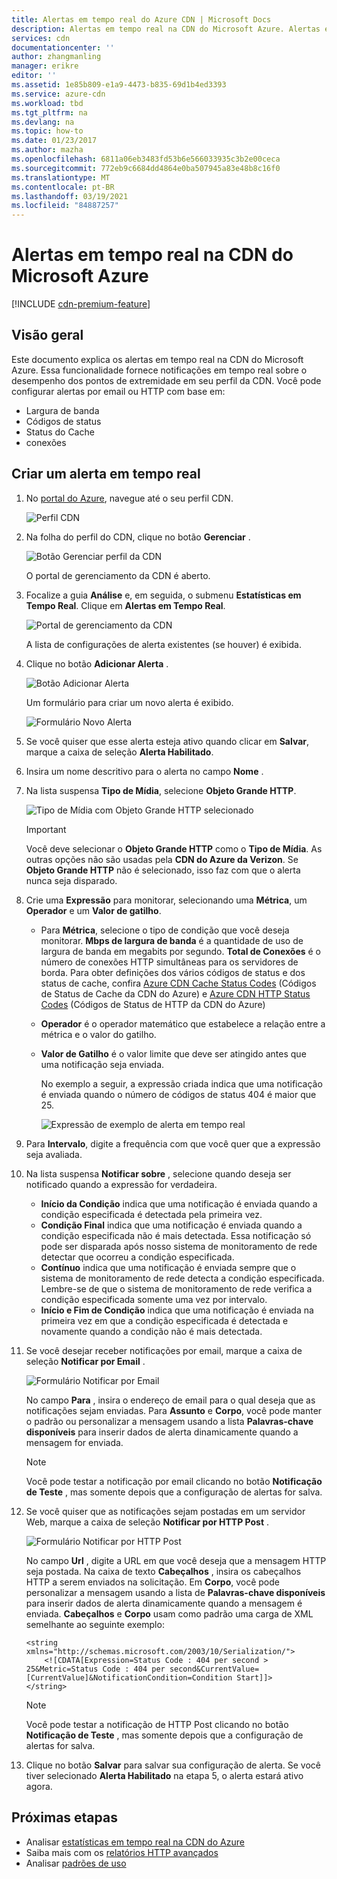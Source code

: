 ```yaml
---
title: Alertas em tempo real do Azure CDN | Microsoft Docs
description: Alertas em tempo real na CDN do Microsoft Azure. Alertas em tempo real fornecem notificações sobre o desempenho dos pontos de extremidade em seu perfil da CDN.
services: cdn
documentationcenter: ''
author: zhangmanling
manager: erikre
editor: ''
ms.assetid: 1e85b809-e1a9-4473-b835-69d1b4ed3393
ms.service: azure-cdn
ms.workload: tbd
ms.tgt_pltfrm: na
ms.devlang: na
ms.topic: how-to
ms.date: 01/23/2017
ms.author: mazha
ms.openlocfilehash: 6811a06eb3483fd53b6e566033935c3b2e00ceca
ms.sourcegitcommit: 772eb9c6684dd4864e0ba507945a83e48b8c16f0
ms.translationtype: MT
ms.contentlocale: pt-BR
ms.lasthandoff: 03/19/2021
ms.locfileid: "84887257"
---
```

# <a name="real-time-alerts-in-microsoft-azure-cdn"></a>Alertas em tempo real na CDN do Microsoft Azure
[!INCLUDE [cdn-premium-feature](../../includes/cdn-premium-feature.md)]

## <a name="overview"></a>Visão geral
Este documento explica os alertas em tempo real na CDN do Microsoft Azure. Essa funcionalidade fornece notificações em tempo real sobre o desempenho dos pontos de extremidade em seu perfil da CDN.  Você pode configurar alertas por email ou HTTP com base em:

* Largura de banda
* Códigos de status
* Status do Cache
* conexões

## <a name="creating-a-real-time-alert"></a>Criar um alerta em tempo real
1. No [portal do Azure](https://portal.azure.com), navegue até o seu perfil CDN.
   
    ![Perfil CDN](./media/cdn-real-time-alerts/cdn-profile-blade.png)
1. Na folha do perfil do CDN, clique no botão **Gerenciar** .
   
    ![Botão Gerenciar perfil da CDN](./media/cdn-real-time-alerts/cdn-manage-btn.png)
   
    O portal de gerenciamento da CDN é aberto.
3. Focalize a guia **Análise** e, em seguida, o submenu **Estatísticas em Tempo Real**.  Clique em **Alertas em Tempo Real**.
   
    ![Portal de gerenciamento da CDN](./media/cdn-real-time-alerts/cdn-premium-portal.png)
   
    A lista de configurações de alerta existentes (se houver) é exibida.
4. Clique no botão **Adicionar Alerta** .
   
    ![Botão Adicionar Alerta](./media/cdn-real-time-alerts/cdn-add-alert.png)
   
    Um formulário para criar um novo alerta é exibido.
   
    ![Formulário Novo Alerta](./media/cdn-real-time-alerts/cdn-new-alert.png)
5. Se você quiser que esse alerta esteja ativo quando clicar em **Salvar**, marque a caixa de seleção **Alerta Habilitado**.
6. Insira um nome descritivo para o alerta no campo **Nome** .
7. Na lista suspensa **Tipo de Mídia**, selecione **Objeto Grande HTTP**.
   
    ![Tipo de Mídia com Objeto Grande HTTP selecionado](./media/cdn-real-time-alerts/cdn-http-large.png)
   
   > [!IMPORTANT]
   > Você deve selecionar o **Objeto Grande HTTP** como o **Tipo de Mídia**.  As outras opções não são usadas pela **CDN do Azure da Verizon**.  Se **Objeto Grande HTTP** não é selecionado, isso faz com que o alerta nunca seja disparado.
   > 
   > 
8. Crie uma **Expressão** para monitorar, selecionando uma **Métrica**, um **Operador** e um **Valor de gatilho**.
   
   * Para **Métrica**, selecione o tipo de condição que você deseja monitorar.  **Mbps de largura de banda** é a quantidade de uso de largura de banda em megabits por segundo.  **Total de Conexões** é o número de conexões HTTP simultâneas para os servidores de borda.  Para obter definições dos vários códigos de status e dos status de cache, confira [Azure CDN Cache Status Codes](/previous-versions/azure/mt759237(v=azure.100)) (Códigos de Status de Cache da CDN do Azure) e [Azure CDN HTTP Status Codes](/previous-versions/azure/mt759238(v=azure.100)) (Códigos de Status de HTTP da CDN do Azure)
   * **Operador** é o operador matemático que estabelece a relação entre a métrica e o valor do gatilho.
   * **Valor de Gatilho** é o valor limite que deve ser atingido antes que uma notificação seja enviada.
     
     No exemplo a seguir, a expressão criada indica que uma notificação é enviada quando o número de códigos de status 404 é maior que 25.
     
     ![Expressão de exemplo de alerta em tempo real](./media/cdn-real-time-alerts/cdn-expression.png)
9. Para **Intervalo**, digite a frequência com que você quer que a expressão seja avaliada.
10. Na lista suspensa **Notificar sobre** , selecione quando deseja ser notificado quando a expressão for verdadeira.
    
    * **Início da Condição** indica que uma notificação é enviada quando a condição especificada é detectada pela primeira vez.
    * **Condição Final** indica que uma notificação é enviada quando a condição especificada não é mais detectada. Essa notificação só pode ser disparada após nosso sistema de monitoramento de rede detectar que ocorreu a condição especificada.
    * **Contínuo** indica que uma notificação é enviada sempre que o sistema de monitoramento de rede detecta a condição especificada. Lembre-se de que o sistema de monitoramento de rede verifica a condição especificada somente uma vez por intervalo.
    * **Início e Fim de Condição** indica que uma notificação é enviada na primeira vez em que a condição especificada é detectada e novamente quando a condição não é mais detectada.
1. Se você desejar receber notificações por email, marque a caixa de seleção **Notificar por Email** .  
    
    ![Formulário Notificar por Email](./media/cdn-real-time-alerts/cdn-notify-email.png)
    
    No campo **Para** , insira o endereço de email para o qual deseja que as notificações sejam enviadas. Para **Assunto** e **Corpo**, você pode manter o padrão ou personalizar a mensagem usando a lista **Palavras-chave disponíveis** para inserir dados de alerta dinamicamente quando a mensagem for enviada.
    
    > [!NOTE]
    > Você pode testar a notificação por email clicando no botão **Notificação de Teste** , mas somente depois que a configuração de alertas for salva.
    > 
    > 
12. Se você quiser que as notificações sejam postadas em um servidor Web, marque a caixa de seleção **Notificar por HTTP Post** .
    
    ![Formulário Notificar por HTTP Post](./media/cdn-real-time-alerts/cdn-notify-http.png)
    
    No campo **Url** , digite a URL em que você deseja que a mensagem HTTP seja postada. Na caixa de texto **Cabeçalhos** , insira os cabeçalhos HTTP a serem enviados na solicitação.  Em **Corpo**, você pode personalizar a mensagem usando a lista de **Palavras-chave disponíveis** para inserir dados de alerta dinamicamente quando a mensagem é enviada.  **Cabeçalhos** e **Corpo** usam como padrão uma carga de XML semelhante ao seguinte exemplo:
    
    ```
    <string xmlns="http://schemas.microsoft.com/2003/10/Serialization/">
        <![CDATA[Expression=Status Code : 404 per second > 25&Metric=Status Code : 404 per second&CurrentValue=[CurrentValue]&NotificationCondition=Condition Start]]>
    </string>
    ```
    
    > [!NOTE]
    > Você pode testar a notificação de HTTP Post clicando no botão **Notificação de Teste** , mas somente depois que a configuração de alertas for salva.
    > 
    > 
13. Clique no botão **Salvar** para salvar sua configuração de alerta.  Se você tiver selecionado **Alerta Habilitado** na etapa 5, o alerta estará ativo agora.

## <a name="next-steps"></a>Próximas etapas
* Analisar [estatísticas em tempo real na CDN do Azure](cdn-real-time-stats.md)
* Saiba mais com os [relatórios HTTP avançados](cdn-advanced-http-reports.md)
* Analisar [padrões de uso](cdn-analyze-usage-patterns.md)

